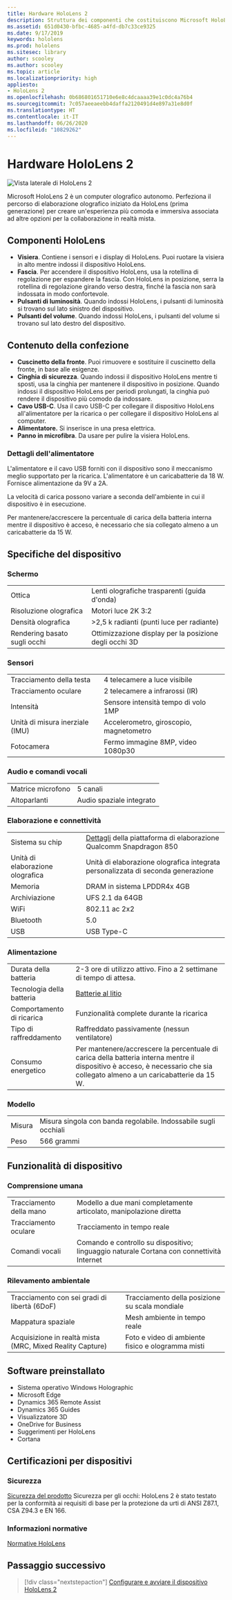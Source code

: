 ```yaml
---
title: Hardware HoloLens 2
description: Struttura dei componenti che costituiscono Microsoft HoloLens 2, l'ultima evoluzione del computer olografico Microsoft completamente autonomo che esegue Windows 10.
ms.assetid: 651d0430-bfbc-4685-a4fd-db7c33ce9325
ms.date: 9/17/2019
keywords: hololens
ms.prod: hololens
ms.sitesec: library
author: scooley
ms.author: scooley
ms.topic: article
ms.localizationpriority: high
appliesto:
- HoloLens 2
ms.openlocfilehash: 0b686801651710e6e8c4dcaaaa39e1c0dc4a76b4
ms.sourcegitcommit: 7c057aeeaeebb4daffa2120491d4e897a31e8d0f
ms.translationtype: HT
ms.contentlocale: it-IT
ms.lasthandoff: 06/26/2020
ms.locfileid: "10829262"
---
```

# Hardware HoloLens 2

![Vista laterale di HoloLens 2](images/hololens2-exploded-medium.png)

Microsoft HoloLens 2 è un computer olografico autonomo.  Perfeziona il percorso di elaborazione olografico iniziato da HoloLens (prima generazione) per creare un'esperienza più comoda e immersiva associata ad altre opzioni per la collaborazione in realtà mista.

## Componenti HoloLens

- **Visiera**. Contiene i sensori e i display di HoloLens. Puoi ruotare la visiera in alto mentre indossi il dispositivo HoloLens.
- **Fascia**. Per accendere il dispositivo HoloLens, usa la rotellina di regolazione per espandere la fascia. Con HoloLens in posizione, serra la rotellina di regolazione girando verso destra, finché la fascia non sarà indossata in modo confortevole.
- **Pulsanti di luminosità**. Quando indossi HoloLens, i pulsanti di luminosità si trovano sul lato sinistro del dispositivo.
- **Pulsanti del volume**. Quando indossi HoloLens, i pulsanti del volume si trovano sul lato destro del dispositivo.

## Contenuto della confezione

- **Cuscinetto della fronte**. Puoi rimuovere e sostituire il cuscinetto della fronte, in base alle esigenze.
- **Cinghia di sicurezza**. Quando indossi il dispositivo HoloLens mentre ti sposti, usa la cinghia per mantenere il dispositivo in posizione. Quando indossi il dispositivo HoloLens per periodi prolungati, la cinghia può rendere il dispositivo più comodo da indossare.
- **Cavo USB-C**. Usa il cavo USB-C per collegare il dispositivo HoloLens all'alimentatore per la ricarica o per collegare il dispositivo HoloLens al computer.
- **Alimentatore.** Si inserisce in una presa elettrica.
- **Panno in microfibra**. Da usare per pulire la visiera HoloLens.

### Dettagli dell'alimentatore

L'alimentatore e il cavo USB forniti con il dispositivo sono il meccanismo meglio supportato per la ricarica. L'alimentatore è un caricabatterie da 18 W.  Fornisce alimentazione da 9V a 2A.

La velocità di carica possono variare a seconda dell'ambiente in cui il dispositivo è in esecuzione.

Per mantenere/accrescere la percentuale di carica della batteria interna mentre il dispositivo è acceso, è necessario che sia collegato almeno a un caricabatterie da 15 W.

## Specifiche del dispositivo

### Schermo

|   |   |
| - | - |
| Ottica | Lenti olografiche trasparenti (guida d'onda) |
| Risoluzione olografica | Motori luce 2K 3:2 |
| Densità olografica | >2,5 k radianti (punti luce per radiante) |
| Rendering basato sugli occhi | Ottimizzazione display per la posizione degli occhi 3D |

### Sensori

|   |   |
| - | - |
| Tracciamento della testa | 4 telecamere a luce visibile |
| Tracciamento oculare | 2 telecamere a infrarossi (IR) |
| Intensità | Sensore intensità tempo di volo 1MP |
| Unità di misura inerziale (IMU) | Accelerometro, giroscopio, magnetometro |
| Fotocamera | Fermo immagine 8MP, video 1080p30 |

### Audio e comandi vocali

|   |   |
| - | - |
| Matrice microfono | 5 canali |
| Altoparlanti | Audio spaziale integrato |

### Elaborazione e connettività

|   |   |
| - | - |
| Sistema su chip | [Dettagli](https://www.qualcomm.com/products/snapdragon-850-mobile-compute-platform) della piattaforma di elaborazione Qualcomm Snapdragon 850 |
| Unità di elaborazione olografica | Unità di elaborazione olografica integrata personalizzata di seconda generazione |
| Memoria | DRAM in sistema LPDDR4x 4GB |
| Archiviazione | UFS 2.1 da 64GB |
| WiFi | 802.11 ac 2x2 |
| Bluetooth | 5.0 |
| USB | USB Type-C |

### Alimentazione

|   |   |
| - | - |
| Durata della batteria | 2-3 ore di utilizzo attivo. Fino a 2 settimane di tempo di attesa. |
| Tecnologia della batteria | [Batterie al litio](https://www.microsoft.com/download/details.aspx?id=43388) |
| Comportamento di ricarica | Funzionalità complete durante la ricarica |
| Tipo di raffreddamento | Raffreddato passivamente (nessun ventilatore) |
| Consumo energetico | Per mantenere/accrescere la percentuale di carica della batteria interna mentre il dispositivo è acceso, è necessario che sia collegato almeno a un caricabatterie da 15 W. |

### Modello

|   |   |
| - | - |
| Misura | Misura singola con banda regolabile.  Indossabile sugli occhiali |
| Peso | 566 grammi |

## Funzionalità di dispositivo

### Comprensione umana

|   |   |
| - | - |
| Tracciamento della mano | Modello a due mani completamente articolato, manipolazione diretta |
| Tracciamento oculare | Tracciamento in tempo reale |
| Comandi vocali | Comando e controllo su dispositivo; linguaggio naturale Cortana con connettività Internet |

### Rilevamento ambientale

|   |   |
| - | - |
| Tracciamento con sei gradi di libertà (6DoF) | Tracciamento della posizione su scala mondiale |
| Mappatura spaziale | Mesh ambiente in tempo reale |
| Acquisizione in realtà mista (MRC, Mixed Reality Capture) | Foto e video di ambiente fisico e ologramma misti |

## Software preinstallato

- Sistema operativo Windows Holographic
- Microsoft Edge
- Dynamics 365 Remote Assist
- Dynamics 365 Guides
- Visualizzatore 3D
- OneDrive for Business
- Suggerimenti per HoloLens
- Cortana

## Certificazioni per dispositivi

### Sicurezza

[Sicurezza del prodotto](https://support.microsoft.com/en-us/help/4023454/safety-information) Sicurezza per gli occhi: HoloLens 2 è stato testato per la conformità ai requisiti di base per la protezione da urti di ANSI Z87.1, CSA Z94.3 e EN 166.

### Informazioni normative
[Normative HoloLens](https://support.microsoft.com/en-us/help/13761/hololens-regulatory-information)

## Passaggio successivo

> [!div class="nextstepaction"]
> [Configurare e avviare il dispositivo HoloLens 2](hololens2-setup.md)
